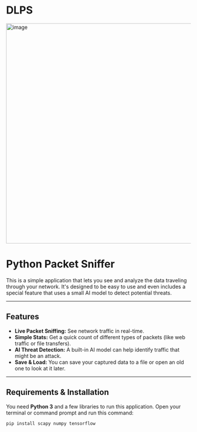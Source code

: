 # DLPS

<img width="600" height="600" alt="image" src="https://github.com/user-attachments/assets/2bfa428c-4bae-4a41-a959-e49a7d0c851d" />

# Python Packet Sniffer

This is a simple application that lets you see and analyze the data traveling through your network. It's designed to be easy to use and even includes a special feature that uses a small AI model to detect potential threats.

---

## Features

* **Live Packet Sniffing:** See network traffic in real-time.
* **Simple Stats:** Get a quick count of different types of packets (like web traffic or file transfers).
* **AI Threat Detection:** A built-in AI model can help identify traffic that might be an attack.
* **Save & Load:** You can save your captured data to a file or open an old one to look at it later.

---

## Requirements & Installation

You need **Python 3** and a few libraries to run this application. Open your terminal or command prompt and run this command:

```bash
pip install scapy numpy tensorflow
